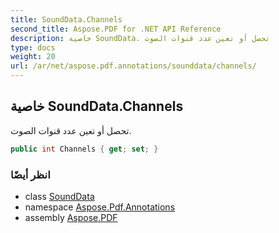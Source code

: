 ```yaml
---
title: SoundData.Channels
second_title: Aspose.PDF for .NET API Reference
description: خاصية SoundData. تحصل أو تعين عدد قنوات الصوت
type: docs
weight: 20
url: /ar/net/aspose.pdf.annotations/sounddata/channels/
---
```

## خاصية SoundData.Channels

تحصل أو تعين عدد قنوات الصوت.

```csharp
public int Channels { get; set; }
```

### انظر أيضًا

* class [SoundData](../)
* namespace [Aspose.Pdf.Annotations](../../../aspose.pdf.annotations/)
* assembly [Aspose.PDF](../../../)